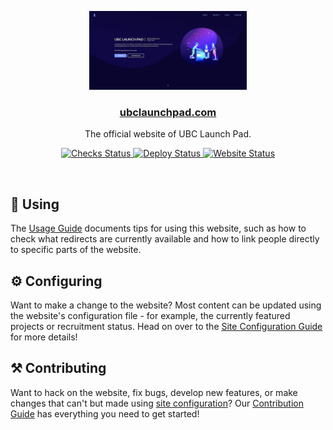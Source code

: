 <p align="center">
  <a href="https://ubclaunchpad.com">
    <img src="./.static/homepage.png" width="50%" alt="homepage"/>
  </a>
</p>

<h3 align="center">
  <a href="https://ubclaunchpad.com">ubclaunchpad.com</a>
</h3>

<p align="center">
  The official website of UBC Launch Pad.
</p>

<p align="center">
  <a href="https://github.com/ubclaunchpad/ubclaunchpad.com/actions?workflow=Checks">
    <img src="https://github.com/ubclaunchpad/ubclaunchpad.com/workflows/Checks/badge.svg"
      alt="Checks Status" />
  </a>
  <a href="https://app.netlify.com/sites/ubclaunchpad/deploys">
    <img src="https://api.netlify.com/api/v1/badges/63f72100-a34c-4ad7-b47c-8b85c179202f/deploy-status"
      alt="Deploy Status" />
  </a>
  <a href="https://ubclaunchpad.com">
    <img src="https://img.shields.io/website/https/ubclaunchpad.com.svg"
      alt="Website Status"/>
  </a>
</p>

<br>

## 🔎 Using

The [Usage Guide](./USING.md) documents tips for using this website, such as how to check what redirects are currently available and how to link people directly to specific parts of the website.

## ⚙️ Configuring

Want to make a change to the website? Most content can be updated using the website's configuration file - for example, the currently featured projects or recruitment status. Head on over to the [Site Configuration Guide](https://ubclaunchpad.com/config) for more details!

## ⚒️ Contributing

Want to hack on the website, fix bugs, develop new features, or make changes that can't but made using [site configuration](#configuring)? Our [Contribution Guide](./CONTRIBUTING.md) has everything you need to get started!
